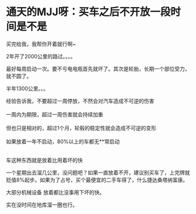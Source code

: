 # 通天的MJJ呀：买车之后不开放一段时间是不是


买完给我，我帮你开着就行啊~ 

2年开了2000公里的路过。。。。<img id="aimg_RZ4zm" onclick="zoom(this, this.src, 0, 0, 0)" class="zoom" src="https://cdn.jsdelivr.net/gh/hishis/forum-master/public/images/patch.gif" onmouseover="img_onmouseoverfunc(this)" onload="thumbImg(this)" border="0" alt="" />

最好每周启动一次。要不亏电电瓶首先就坏了。其次是轮胎，长期一个部位受力，就不圆了。

<img src="static/image/smiley/default/lol.gif" smilieid="12" border="0" alt="" />半年1300公里。。。 

经验告诉我，不要超过一周停放，不然会对汽车造成不可逆的伤害<br />
<br />
一周内为期限，超过一周伤害就会持续加重<br />
<br />
但也只是相对的，超过1个月，轮毂的稳定性就会造成不可逆的变形<br />
<br />
如果放着一年不启动，80%以上的车都无**常启动<br />
<br />


车这种东西就是放着比用着坏的快

一个星期出去溜几公里，没问题吧？如果一直放着不开，建议别买车了，上完牌就贬值8%起步。如果为了占号，买个最便宜的二手车得了，什么捷达桑塔纳富康。

大部分机械设备 放着都比没事用下坏的快。

实在没时间在地库溜一圈也行。<img id="aimg_qHOP8" onclick="zoom(this, this.src, 0, 0, 0)" class="zoom" src="https://cdn.jsdelivr.net/gh/hishis/forum-master/public/images/patch.gif" onmouseover="img_onmouseoverfunc(this)" onload="thumbImg(this)" border="0" alt="" />
